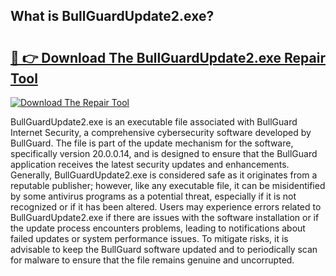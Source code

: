 ## What is BullGuardUpdate2.exe? 

# <h2><a href="https://exedetect.com/download.php?BullGuardUpdate2.exe">🔗 👉 Download The BullGuardUpdate2.exe Repair Tool</a></h2>

[![Download The Repair Tool](https://exedetect.com/download-button.jpg)](https://exedetect.com/download.php?BullGuardUpdate2.exe)

BullGuardUpdate2.exe is an executable file associated with BullGuard Internet Security, a comprehensive cybersecurity software developed by BullGuard. The file is part of the update mechanism for the software, specifically version 20.0.0.14, and is designed to ensure that the BullGuard application receives the latest security updates and enhancements. Generally, BullGuardUpdate2.exe is considered safe as it originates from a reputable publisher; however, like any executable file, it can be misidentified by some antivirus programs as a potential threat, especially if it is not recognized or if it has been altered. Users may experience errors related to BullGuardUpdate2.exe if there are issues with the software installation or if the update process encounters problems, leading to notifications about failed updates or system performance issues. To mitigate risks, it is advisable to keep the BullGuard software updated and to periodically scan for malware to ensure that the file remains genuine and uncorrupted.